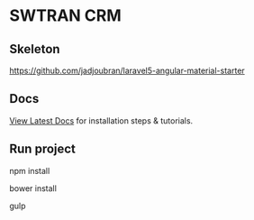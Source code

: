 # SWTRAN CRM
## Skeleton 
https://github.com/jadjoubran/laravel5-angular-material-starter

## Docs

[View Latest Docs](http://laravel-angular.readme.io/) for installation steps & tutorials.

## Run project
npm install

bower install

gulp